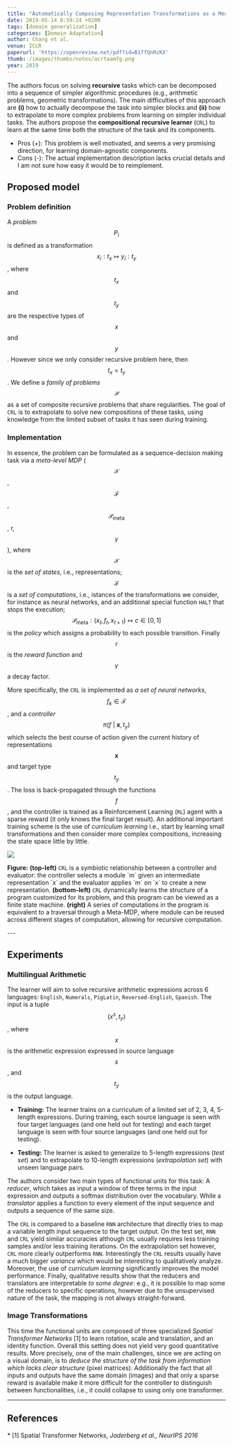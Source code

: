 ```yaml
---
title: "Automatically Composing Representation Transformations as a Mean for Generalization"
date: 2019-05-14 8:59:24 +0200
tags: [domain generalization]
categories: [Domain Adaptation]
author: Chang et al.
venue: ICLR
paperurl: 'https://openreview.net/pdf?id=B1ffQnRcKX'
thumb: /images/thumbs/notes/acrtaamfg.png
year: 2019
---
```


<div class="summary">
  The authors focus on solving <b>recursive</b> tasks which can be decomposed into a sequence of simpler algorithmic procedures (e.g., arithmetic problems, geometric transformations). The main difficulties of this  approach are <b>(i)</b> how to actually decompose the task into simpler blocks and <b>(ii)</b> how to extrapolate to more complex problems from learning on simpler individual tasks.
  The authors propose the <b>compositional recursive learner</b> (<code>CRL</code>) to learn at the same time both the structure of the task and its components.

  <ul>
    <li><span class="pros">Pros (+):</span> This problem is well motivated, and seems a very promising direction, for learning domain-agnostic components.</li>
    <li><span class="cons">Cons (-):</span> The actual implementation description lacks crucial details and I am not sure how easy it would be to reimplement.</li>
  </ul>
</div>


<h2 class="section proposed"> Proposed model</h2>

### Problem definition
A *problem* $$P_i$$ is defined as a transformation $$x_i : t_x \mapsto y_i : t_y$$, where $$t_x$$ and $$t_y$$  are the respective types of $$x$$ and $$y$$. However since we only consider recursive problem here, then $$t_x = t_y$$.
  We define a *family of problems* $$\mathcal P$$ as a set of composite recursive problems that share regularities. The goal of `CRL` is to extrapolate to solve new compositions of these tasks, using knowledge from the limited subset of tasks it has seen during training.

### Implementation
In essence, the problem can be formulated as a sequence-decision making task via a *meta-level MDP* ($$\mathcal X$$, $$\mathcal F$$, $$\mathcal P_{\mbox{meta}}$$, r, $$\gamma$$), where $$\mathcal X$$ is the *set of states*, i.e., representations; $$\mathcal F$$ is a *set of computations*, i.e., istances of the transformations we consider, for instance as neural networks, and an additional special function `HALT` that stops the execution; $$\mathcal P_{\mbox{meta}}: (x_t, f_t, x_{t + 1}) \mapsto c \in [0, 1]$$ is the *policy* which assigns a probability to each possible transition. Finally $$r$$ is the *reward function* and $$\gamma$$ a decay factor.

More specifically, the `CRL` is implemented as *a set of neural networks*, $$f_k \in \mathcal F$$, and a *controller* $$\pi(f\ |\ \mathbf{x}, t_y)$$ which selects the best course of action given the current history of representations $$\mathbf{x}$$ and target type $$t_y$$.
The loss is back-propagated through the functions $$f$$, and the controller is trained as a Reinforcement Learning (`RL`) agent with a sparse reward (it only knows the final target result).
An additional important training scheme is the use of *curriculum learning*  i.e., start by learning small transformations and then consider more complex compositions, increasing the state space little by little.


<div class="figure">
<img src="{{ site.baseurl }}/images/posts/crl.png">
<p><b>Figure:</b> <b>(top-left)</b> <code>CRL</code> is a symbiotic relationship between a
controller and evaluator: the controller selects a module `m` given an intermediate representation `x` and the
evaluator applies `m` on `x` to create a new representation. <b>(bottom-left)</b> <code>CRL</code> dynamically learns the
structure of a program customized for its problem, and this program can be viewed as a finite state machine.
<b>(right)</b> A series of computations in the program is equivalent to a traversal through a Meta-MDP, where module
can be reused across different stages of computation, allowing for recursive computation.</p>
</div>
---

<h2 class="section experiments"> Experiments</h2>

### Multilingual Arithmetic
The learner will aim to solve recursive arithmetic expressions  across 6  languages: `English`, `Numerals`, `PigLatin`, `Reversed-English`, `Spanish`. The input is a tuple $$(x^s, t_y)$$, where $$x$$ is the arithmetic expression expressed in source language $$s$$, and $$t_y$$ is the output language.

  * **Training:** The learner trains on a curriculum of a limited set of 2, 3, 4, 5-length expressions.  During training, each source language is seen with four target languages (and one held out for testing) and each target language is seen with four source languages (and one held out for testing).

  * **Testing:** The learner is asked to generalize to 5-length expressions (*test set*) and to extrapolate to 10-length expressions (*extrapolation set*) with unseen language pairs.

The authors consider two main types of functional units for this task: A *reducer*, which takes as input a window of three terms in the input expression and outputs a softmax distribution over the vocabulary. While a *translator* applies a function to every element of the input sequence and outputs a sequence of the same size.

The `CRL` is compared to a baseline `RNN` architecture that directly tries to map a variable length input sequence to the target output. On the test set, `RNN` and `CRL` yield similar accuracies although `CRL` usually requires less training samples and/or less training iterations. On the extrapolation set however, `CRL` more clearly outperforms `RNN`.
Interestingly the `CRL` results usually have a much bigger *variance* which would be interesting to qualitatively analyze. Moreover, the use of *curriculum learning* significantly improves the model performance. Finally, qualitative results show that the reducers and translators are interpretable *to some degree*: e.g., it is possible to map some of the reducers to specific operations, however due to the unsupervised nature of the task, the mapping is not always straight-forward.


### Image Transformations

This time the functional units are composed of three specialized *Spatial Transformer Networks* <span class="citations">[1]</span> to learn rotation, scale and translation, and an identity function. Overall this setting does not yield very good quantitative results.
More precisely, one of the main challenges, since we are acting on a visual domain, is to *deduce the structure of the task from information which lacks clear structure* (pixel matrices). Additionally the fact that all inputs and outputs have the same domain (images) and that only a sparse reward is available make it more difficult for the controller to distinguish between functionalities, i.e., it could collapse to using only one transformer.

---

<h2 class="section references"> References </h2>
* <span class="citations">[1]</span> Spatial Transformer Networks, <i>Jaderberg  et al., NeurIPS 2016</i>

